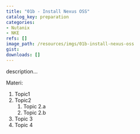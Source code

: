 ```yaml
---
title: "01b - Install Nexus OSS"
catalog_key: preparation
categories:
- Nutanix
- NKE
refs: []
image_path: /resources/imgs/01b-install-nexus-oss
gist: 
downloads: []
---
```



description...

<!--more-->

Materi: 

1. Topic1
2. Topic2
    1. Topic 2.a
    2. Topic 2.b
3. Topic 3
4. Topic 4